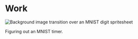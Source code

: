 # Work

![Background image transition over an MNIST digit spritesheet](https://grant-uploader.s3.amazonaws.com/2025-02-05-21-51-59.gif)

Figuring out an MNIST timer.